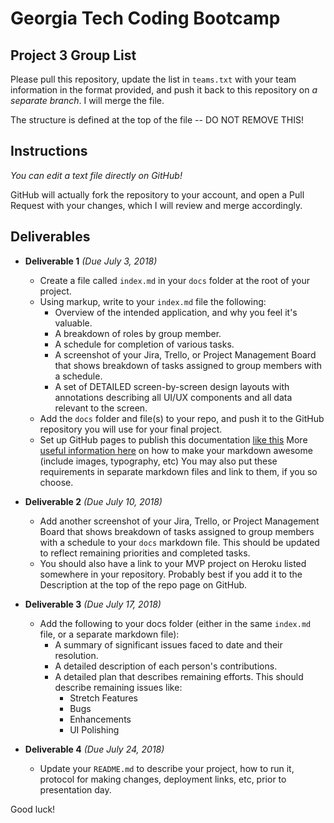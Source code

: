 # Georgia Tech Coding Bootcamp
## Project 3 Group List

Please pull this repository, update the list in `teams.txt` with your team information in the format provided, and push it back to this repository on *a separate branch*.  I will merge the file.

The structure is defined at the top of the file -- DO NOT REMOVE THIS!

## Instructions

*You can edit a text file directly on GitHub!*

GitHub will actually fork the repository to your account, and open a Pull Request with your changes, which I will review and merge accordingly.


## Deliverables

- **Deliverable 1** *(Due July 3, 2018)*
  - Create a file called `index.md` in your `docs` folder at the root of your project.
  - Using markup, write to your `index.md` file the following:
    - Overview of the intended application, and why you feel it's valuable.
    - A breakdown of roles by group member.
    - A schedule for completion of various tasks.
    - A screenshot of your Jira, Trello, or Project Management Board that shows breakdown of tasks assigned to group members with a schedule.
    - A set of DETAILED screen-by-screen design layouts with annotations describing all UI/UX components and all data relevant to the screen.
  - Add the `docs` folder and file(s) to your repo, and push it to the GitHub repository you will use for your final project.
  - Set up GitHub pages to publish this documentation [like this](https://blog.github.com/2016-08-22-publish-your-project-documentation-with-github-pages/)
More [useful information here](https://guides.github.com/features/mastering-markdown/) on how to make your markdown awesome (include images, typography, etc)
You may also put these requirements in separate markdown files and link to them, if you so choose.

- **Deliverable 2** *(Due July 10, 2018)*
  - Add another screenshot of your Jira, Trello, or Project Management Board that shows breakdown of tasks assigned to group members with a schedule to your `docs` markdown file. This should be updated to reflect remaining priorities and completed tasks.
  - You should also have a link to your MVP project on Heroku listed somewhere in your repository.  Probably best if you add it to the Description at the top of the repo page on GitHub.

- **Deliverable 3** *(Due July 17, 2018)*
  - Add the following to your docs folder (either in the same `index.md` file, or a separate markdown file):
    - A summary of significant issues faced to date and their resolution.
    - A detailed description of each person's contributions.
    - A detailed plan that describes remaining efforts. This should describe remaining issues like:
      - Stretch Features
      - Bugs
      - Enhancements
      - UI Polishing

- **Deliverable 4** *(Due July 24, 2018)*
  - Update your `README.md` to describe your project, how to run it, protocol for making changes, deployment links, etc, prior to presentation day.

Good luck!

